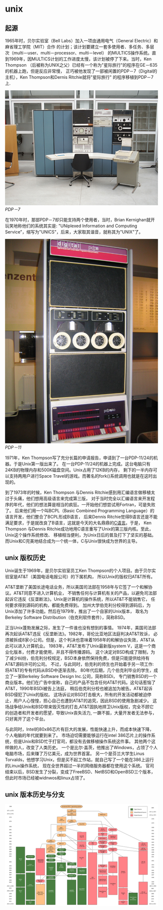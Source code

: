 # unix

## 起源

1965年时，贝尔实验室（Bell Labs）加入一项由通用电气（General Electric）和麻省理工学院（MIT）合作
的计划；该计划要建立一套多使用者、多任务、多层次（multi－user、multi－processor、multi－level）
的MULTICS操作系统。直到1969年，因MULTICS计划的工作进度太慢，该计划被停了下来。当时，Ken Thompson
（后被称为UNIX之父）已经有一个称为"星际旅行"的程序在GE－635的机器上跑，但是反应非常慢，
正巧被他发现了一部被闲置的PDP－7（Digital的主机），Ken Thompson和Dernis Ritchie就将"星际旅行"
的程序移植到PDP－7上.


![PDP－7](resource/Pdp7-oslo-2005.jpeg)
*PDP－7*

在1970年时，那部PDP－7却只能支持两个使用者，当时，Brian Kernighan就开玩笑地称他们的系统其实是:
"UNiplexed Information and Computing Service"，缩写为"UNICS"，后来，大家取其谐音，就称其为"UNIX"了。

![PDP－11](resource/Pdp-11-40.jpg)
*PDP－11*

1971年，Ken Thompson写了充分长篇的申请报告，申请到了一台PDP-11/24的机器。于是Unix第一版出来了。
在一台PDP-11/24的机器上完成。这台电脑只有24KB的物理内存和500K磁盘空间。Unix占用了12KB的内存，
剩下的一半内存可以支持两用户进行Space Travel的游戏。而著名的fork()系统调用也就是在这时出现的。  

到了1973年的时候，Ken Thompson 与Dennis Ritchie感到用汇编语言做移植太过于头痛，他们想用高级语言来完成第三版，
对于当时完全以汇编语言来开发程序的年代，他们的想法算是相当的疯狂。一开始他们想尝试用Fortran，可是失败了。
后来他们用一个叫BCPL（Basic Combined Programming Language）的语言开发，他们整合了BCPL形成B语言，
后来Dennis Ritchie觉得B语言还是不能满足要求，于是就改良了B语言，这就是今天的大名鼎鼎的[C语言](C.md)。于是，
Ken Thompson 与Dennis Ritchie成功地用C语言重写了Unix的第三版内核。至此，Unix这个操作系统修改、
移植相当便利，为Unix日后的普及打下了坚实的基础。而Unix和C完美地结合成为一个统一体，C与Unix很快成为世界的主导。

## unix 版权历史

Unix诞生于1969年，是贝尔实验室员工Ken Thompson的个人项目。由于贝尔实验室是AT&T（美国电话电报公司）的下属机构，
所以Unix的版权归AT&T所有。

AT&T垄断了美国长途电话业务，所以美国司法部在1958年与它签了一个和解协议。AT&T同意不进入计算机业，
不销售任何与计算机有关的产品，以避免司法部起诉它违反《反垄断法》。Unix是计算机的操作系统，所以AT&T不能销售它，
任何要求得到源码的机构，都能免费得到。
加州大学伯克利分校得到源码后，为Unix添加了许多功能。然后在1979年，推出了一个自家的Unix版本，
取名为Berkeley Software Distribution（伯克利软件套件），简称BSD。

正当Unix蓬勃发展之际，发生了一件谁也没有想到的事情。
1974年，美国司法部再次起诉AT&T违反《反垄断法》。1982年，哥伦比亚地区法庭判决AT&T败诉，
必须被拆成8家小公司。但是，这个判决也意味着1958年的和解协议失效，AT&T从此可以进入计算机业。
1983年，AT&T发布了Unix最新版system V，这是一个商业化版本，付费才能使用，并且不得传播源码。
这个决定对BSD构成了限制，为了减少纠纷，伯克利分校规定，BSD本身依然保持免费，但是只能提供给持有AT&T源码许可的公司。
不过，与此同时，伯克利的师生也开始着手另一项工作:将AT&T的专有代码从BSD中逐渐去除。
80年代后期，几个伯克利毕业的学生，成立了一家Berkeley Software Design Inc.公司，简称BSDi，
专门销售BSD的一个商业版本。他们在广告中宣称，自己的产品不包含任何AT&T代码。这句话惹恼了AT&T，1990年BSDi被告上法庭，
稍后伯克利分校也被追加为被告。AT&T起诉BSD侵犯了Unix的版权。
这场诉讼对BSD打击极大，所有的开发活动都被迫停止，用户人心惶惶，担心自己也遭到AT&T的追究，因此BSD的使用急剧减少。
这场战争给Unix和BSD带来毁灭性的打击,AT&T固执地捍卫Unix版权，完全不顾它的创造者和开发者的愿望，导致Unix丧失活力,
一蹶不振，大量开发者无法参与，只好离开了这个平台。

与此同时，Intel的80x86芯片有巨大的发展，性能快速上升，而成本快速下降，个人电脑的年代就要到来了。
市场迫切需要能够运行在intel 386芯片上的操作系统，但是Unix和BSD忙于打官司，都没有去做移植操作系统这件事。
其他两个这样做的人，改变了人类历史。
一个是比尔·盖茨，他推出了Windows，占领了个人电脑市场，后来赚了万亿美元，成为世界首富。
另一个是芬兰大学生Linus Torvalds，他想学习Unix，但是买不起工作站，就自己写了一个能在386上运行的Linux操作系统，
现在全世界超过一半的网络服务器都在使用这个系统。
官司结束以后，BSD发生了分裂，变成了FreeBSD、NetBSD和OpenBSD三个版本，但此时市场已经被widnwos和linux占领了。

## unix 版本历史与分支

![unix版本历程](resource/Unix_history-simple.svg)